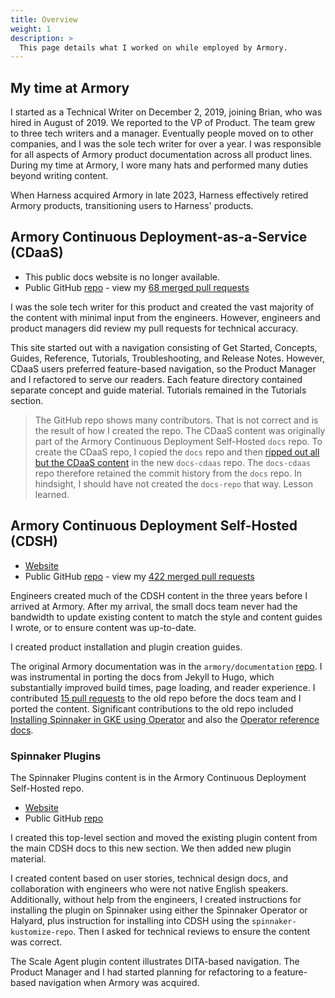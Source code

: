 ```yaml
---
title: Overview
weight: 1
description: >
  This page details what I worked on while employed by Armory.
---
```


## My time at Armory

I started as a Technical Writer on December 2, 2019, joining Brian, who was hired in August of 2019. We reported to the VP of Product. The team grew to three tech writers and a manager. Eventually people moved on to other companies, and I was the sole tech writer for over a year. I was responsible for all aspects of Armory product documentation across all product lines. During my time at Armory, I wore many hats and performed many duties beyond writing content.

When Harness acquired Armory in late 2023, Harness effectively retired Armory products, transitioning users to Harness' products.

## Armory Continuous Deployment-as-a-Service (CDaaS)

* This public docs website is no longer available.
* Public GitHub [repo](https://github.com/armory/docs-cdaas) - view my [68 merged pull requests](https://github.com/armory/docs-cdaas/pulls?q=is%3Apr+is%3Amerged+author%3Aaimeeu+)

I was the sole tech writer for this product and created the vast majority of the content with minimal input from the engineers. However, engineers and product managers did review my pull requests for technical accuracy.

This site started out with a navigation consisting of Get Started, Concepts, Guides, Reference, Tutorials, Troubleshooting, and Release Notes. However, CDaaS users preferred feature-based navigation, so the Product Manager and I refactored to serve our readers. Each feature directory contained separate concept and guide material. Tutorials remained in the Tutorials section.

>The GitHub repo shows many contributors. That is not correct and is the result of how I created the repo. The CDaaS content was originally part of the Armory Continuous Deployment Self-Hosted `docs` repo. To create the CDaaS repo, I copied the `docs` repo and then [ripped out all but the CDaaS content](https://github.com/armory/docs-cdaas/pull/8) in the new `docs-cdaas` repo. The `docs-cdaas` repo therefore retained the commit history from the `docs` repo. In hindsight, I should have not created the `docs-repo` that way. Lesson learned.

## Armory Continuous Deployment Self-Hosted (CDSH)

* [Website](https://docs.armory.io/continuous-deployment/)
* Public GitHub [repo](https://github.com/armory/docs/) - view my [422 merged pull requests](https://github.com/armory/docs/pulls?q=is%3Apr+is%3Amerged+author%3Aaimeeu+)

Engineers created much of the CDSH content in the three years before I arrived at Armory. After my arrival, the small docs team never had the bandwidth to update existing content to match the style and content guides I wrote, or to ensure content was up-to-date.

I created product installation and plugin creation guides.

The original Armory documentation was in the `armory/documentation` [repo](https://github.com/armory/documentation). I was instrumental in porting the docs from Jekyll to Hugo, which substantially improved build times, page loading, and reader experience. I contributed [15 pull requests](https://github.com/armory/documentation/pulls?q=is%3Apr+is%3Amerged+author%3Aaimeeu+) to the old repo before the docs team and I ported the content. Significant contributions to the old repo included [Installing Spinnaker in GKE using Operator](https://github.com/armory/documentation/pull/853/files) and also the [Operator reference docs](https://github.com/armory/documentation/pull/820).

### Spinnaker Plugins

The Spinnaker Plugins content is in the Armory Continuous Deployment Self-Hosted repo.

* [Website](https://docs.armory.io/plugins/)
* Public GitHub [repo](https://github.com/armory/docs/)

I created this top-level section and moved the existing plugin content from the main CDSH docs to this new section. We then added new plugin material.

I created content based on user stories, technical design docs, and collaboration with engineers who were not native English speakers. Additionally, without help from the engineers, I created instructions for installing the plugin on Spinnaker using either the Spinnaker Operator or Halyard, plus instruction for installing into CDSH using the `spinnaker-kustomize-repo`. Then I asked for technical reviews to ensure the content was correct.

The Scale Agent plugin content illustrates DITA-based navigation. The Product Manager and I had started planning for refactoring to a feature-based navigation when Armory was acquired.  
